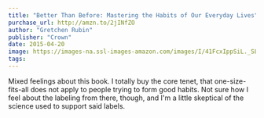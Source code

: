 ```yaml
---
title: "Better Than Before: Mastering the Habits of Our Everyday Lives"
purchase_url: http://amzn.to/2jINfZO
author: "Gretchen Rubin"
publisher: "Crown"
date: 2015-04-20
image: https://images-na.ssl-images-amazon.com/images/I/41FcxIppSiL._SL75_.jpg
tags:
---
```


Mixed feelings about this book. I totally buy the core tenet, that
one-size-fits-all does not apply to people trying to form good habits. Not sure
how I feel about the labeling from there, though, and I'm a little skeptical of
the science used to support said labels.
